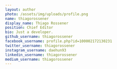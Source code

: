 ```yaml
---
layout: author
photo: /assets/img/uploads/profile.png
name: thiagorossener
display_name: Thiago Rossener
position: Chief Editor
bio: Just a developer.
github_username: thiagorossener
facebook_username: profile.php?id=100002172130231
twitter_username: thiagorossener
instagram_username: daehun93
linkedin_username: thiagorossener
medium_username: thiagorossener
---
```

